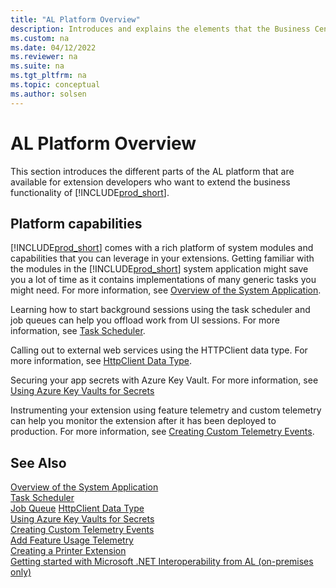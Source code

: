 ```yaml
---
title: "AL Platform Overview"
description: Introduces and explains the elements that the Business Central platform consists of.
ms.custom: na
ms.date: 04/12/2022
ms.reviewer: na
ms.suite: na
ms.tgt_pltfrm: na
ms.topic: conceptual
ms.author: solsen
---
```


# AL Platform Overview

This section introduces the different parts of the AL platform that are available for extension developers who want to extend the business functionality of [!INCLUDE[prod_short](includes/prod_short.md)].

## Platform capabilities

[!INCLUDE[prod_short](includes/prod_short.md)] comes with a rich platform of system modules and capabilities that you can leverage in your extensions. Getting familiar with the modules in the [!INCLUDE[prod_short](includes/prod_short.md)] system application might save you a lot of time as it contains implementations of many generic tasks you might need. For more information, see [Overview of the System Application](devenv-system-application-overview.md).

Learning how to start background sessions using the task scheduler and job queues can help you offload work from UI sessions. For more information, see [Task Scheduler](devenv-task-scheduler.md).

Calling out to external web services using the HTTPClient data type. For more information, see [HttpClient Data Type](methods-auto/httpclient/httpclient-data-type.md).

Securing your app secrets with Azure Key Vault. For more information, see [Using Azure Key Vaults for Secrets](devenv-app-key-vault-overview.md)  

Instrumenting your extension using feature telemetry and custom telemetry can help you monitor the extension after it has been deployed to production. For more information, see [Creating Custom Telemetry Events](devenv-instrument-application-for-telemetry-app-insights.md).

## See Also

[Overview of the System Application](devenv-system-application-overview.md)  
[Task Scheduler](devenv-task-scheduler.md)  
[Job Queue](devenv-job-queue.md)
[HttpClient Data Type](methods-auto/httpclient/httpclient-data-type.md)    
[Using Azure Key Vaults for Secrets](devenv-app-key-vault-overview.md)  
[Creating Custom Telemetry Events](devenv-instrument-application-for-telemetry-app-insights.md)  
[Add Feature Usage Telemetry](https://github.com/microsoft/ALAppExtensions/tree/main/Modules/System/Telemetry)  
[Creating a Printer Extension](devenv-reports-create-printer-extension.md)  
[Getting started with Microsoft .NET Interoperability from AL (on-premises only)](devenv-get-started-call-dotnet-from-al.md)  
